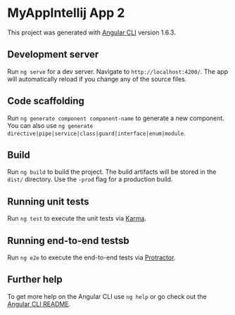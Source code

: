   # MyAppIntellij App 2          
 
This project was generated with [Angular CLI](https://github.com/angular/angular-cli) version 1.6.3.
 
## Development server 
 
Run `ng serve` for a dev server. Navigate to `http://localhost:4200/`. The app will automatically reload if you change any of the source files.

## Code scaffolding

Run `ng generate component component-name` to generate a new component. You can also use `ng generate directive|pipe|service|class|guard|interface|enum|module`.

## Build 

Run `ng build` to build the project. The build artifacts will be stored in the `dist/` directory. Use the `-prod` flag for a production build.

## Running unit tests  

Run `ng test` to execute the unit tests via [Karma](https://karma-runner.github.io).

## Running end-to-end testsb 

Run `ng e2e` to execute the end-to-end tests via [Protractor](http://www.protractortest.org/).

## Further help  

To get more help on the Angular CLI use `ng help` or go check out the [Angular CLI README](https://github.com/angular/angular-cli/blob/master/README.md).

